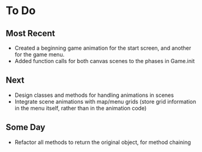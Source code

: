 # To Do # 

## Most Recent ##

* Created a beginning game animation for the start screen, and another for the game menu.
* Added function calls for both canvas scenes to the phases in Game.init

## Next ##

* Design classes and methods for handling animations in scenes
* Integrate scene animations with map/menu grids (store grid information in the menu itself, rather than in the animation code)

## Some Day ##

* Refactor all methods to return the original object, for method chaining
